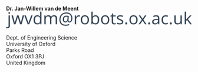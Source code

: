 **Dr. Jan-Willem van de Meent**   
![contact](assets/images/contact.png) 
  
Dept. of Engineering Science  
University of Oxford  
Parks Road  
Oxford OX1 3PJ  
United Kingdom